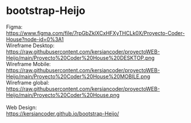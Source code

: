 # bootstrap-Heijo
Figma:<br> https://www.figma.com/file/7rpGbZklXCxHFXyTHCLk0X/Proyecto-Coder-House?node-id=0%3A1 <br>
Wireframe Desktop:<br> https://raw.githubusercontent.com/kersiancoder/proyectoWEB-Heijo/main/Proyecto%20Coder%20House%20DESKTOP.png <br>
Wireframe Mobile:<br> https://raw.githubusercontent.com/kersiancoder/proyectoWEB-Heijo/main/Proyecto%20Coder%20House%20MOBILE.png <br>
Wireframe global:<br> https://raw.githubusercontent.com/kersiancoder/proyectoWEB-Heijo/main/Proyecto%20Coder%20House.png <br>
<br>
Web Design: <br>https://kersiancoder.github.io/bootstrap-Heijo/

